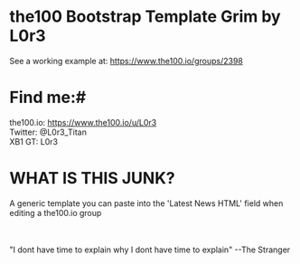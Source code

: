 # the100 Bootstrap Template Grim by L0r3 #
See a working example at: https://www.the100.io/groups/2398<br>

# Find me:#
the100.io: https://www.the100.io/u/L0r3<br>
Twitter: @L0r3_Titan<br>
XB1 GT: L0r3<br>

# WHAT IS THIS JUNK? #
A generic template you can paste into the 'Latest News HTML' field when editing a the100.io group<br>


<br>
<br>
"I dont have time to explain why I dont have time to explain" --The Stranger<br>
